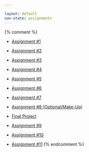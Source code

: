 ```yaml
---

layout: default
nav-state: assignments
---
```



{% comment %}
* [Assignment #1](assignments/hw01.html)
* [Assignment #2](assignments/hw02.html)
* [Assignment #3](assignments/hw03.html)
* [Assignment #4](assignments/hw04.html)
* [Assignment #5](assignments/hw05.html)
* [Assignment #6](assignments/hw06.html)
* [Assignment #7](assignments/hw07.html)
* [Assignment #8 (Optional/Make-Up)](assignments/hw08.html)
* [Final Project](assignments/final-project.html)

* [Assignment #9](assignments/hw09.html)
* [Assignment #10](assignments/hw10.html)
* [Assignment #11](assignments/hw11.html)
{% endcomment %}


